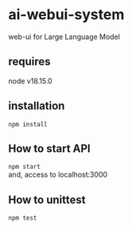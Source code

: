 # ai-webui-system
web-ui for Large Language Model
## requires
node v18.15.0
## installation
`npm install`  

## How to start API
`npm start`  
and, access to localhost:3000

## How to unittest
`npm test`  